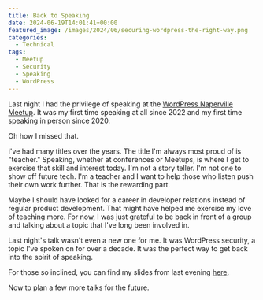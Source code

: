 ```yaml
---
title: Back to Speaking
date: 2024-06-19T14:01:41+00:00
featured_image: /images/2024/06/securing-wordpress-the-right-way.png
categories:
  - Technical
tags:
  - Meetup
  - Security
  - Speaking
  - WordPress
---
```


Last night I had the privilege of speaking at the [WordPress Naperville Meetup][1]. It was my first time speaking at all since 2022 and my first time speaking in person since 2020.

Oh how I missed that.

I've had many titles over the years. The title I'm always most proud of is "teacher." Speaking, whether at conferences or Meetups, is where I get to exercise that skill and interest today. I'm not a story teller. I'm not one to show off future tech. I'm a teacher and I want to help those who listen push their own work further. That is the rewarding part.

Maybe I should have looked for a career in developer relations instead of regular product development. That might have helped me exercise my love of teaching more. For now, I was just grateful to be back in front of a group and talking about a topic that I've long been involved in.

Last night's talk wasn't even a new one for me. It was WordPress security, a topic I've spoken on for over a decade. It was the perfect way to get back into the spirit of speaking.

For those so inclined, you can find my slides from last evening [here][2].

Now to plan a few more talks for the future.

 [1]: https://www.meetup.com/wordpress-naperville/
 [2]: https://slides.chriswiegman.com/wpn0624/#0
